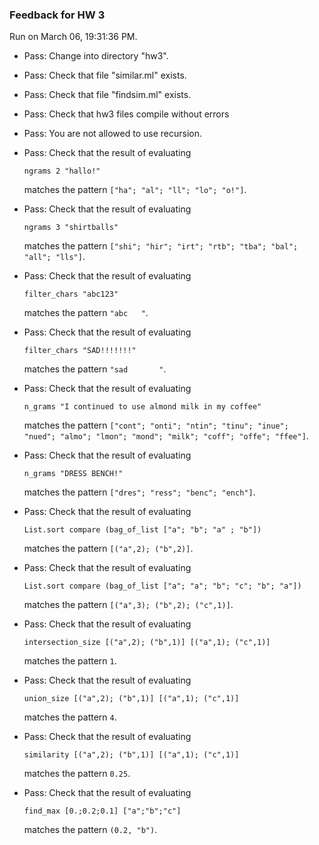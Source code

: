 ### Feedback for HW 3

Run on March 06, 19:31:36 PM.

+ Pass: Change into directory "hw3".

+ Pass: Check that file "similar.ml" exists.

+ Pass: Check that file "findsim.ml" exists.

+ Pass: Check that hw3 files compile without errors

+ Pass: You are not allowed to use recursion.

   



+ Pass: 
Check that the result of evaluating
   ```
   ngrams 2 "hallo!"
   ```
   matches the pattern `["ha"; "al"; "ll"; "lo"; "o!"]`.

   




+ Pass: 
Check that the result of evaluating
   ```
   ngrams 3 "shirtballs"
   ```
   matches the pattern `["shi"; "hir"; "irt"; "rtb"; "tba"; "bal"; "all"; "lls"]`.

   




+ Pass: 
Check that the result of evaluating
   ```
   filter_chars "abc123"
   ```
   matches the pattern `"abc   "`.

   




+ Pass: 
Check that the result of evaluating
   ```
   filter_chars "SAD!!!!!!!"
   ```
   matches the pattern `"sad       "`.

   




+ Pass: 
Check that the result of evaluating
   ```
   n_grams "I continued to use almond milk in my coffee"
   ```
   matches the pattern `["cont"; "onti"; "ntin"; "tinu"; "inue"; "nued"; "almo"; "lmon"; "mond"; "milk"; "coff"; "offe"; "ffee"]`.

   




+ Pass: 
Check that the result of evaluating
   ```
   n_grams "DRESS BENCH!"
   ```
   matches the pattern `["dres"; "ress"; "benc"; "ench"]`.

   




+ Pass: 
Check that the result of evaluating
   ```
   List.sort compare (bag_of_list ["a"; "b"; "a" ; "b"])
   ```
   matches the pattern `[("a",2); ("b",2)]`.

   




+ Pass: 
Check that the result of evaluating
   ```
   List.sort compare (bag_of_list ["a"; "a"; "b"; "c"; "b"; "a"])
   ```
   matches the pattern `[("a",3); ("b",2); ("c",1)]`.

   




+ Pass: 
Check that the result of evaluating
   ```
   intersection_size [("a",2); ("b",1)] [("a",1); ("c",1)]
   ```
   matches the pattern `1`.

   




+ Pass: 
Check that the result of evaluating
   ```
   union_size [("a",2); ("b",1)] [("a",1); ("c",1)]
   ```
   matches the pattern `4`.

   




+ Pass: 
Check that the result of evaluating
   ```
   similarity [("a",2); ("b",1)] [("a",1); ("c",1)]
   ```
   matches the pattern `0.25`.

   




+ Pass: 
Check that the result of evaluating
   ```
   find_max [0.;0.2;0.1] ["a";"b";"c"]
   ```
   matches the pattern `(0.2, "b")`.

   




